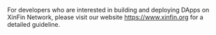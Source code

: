 For developers who are interested in building and deploying DApps on XinFin Network, please visit our website https://www.xinfin.org for a detailed guideline.